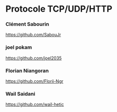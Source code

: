 # Protocole TCP/UDP/HTTP

### Clément Sabourin
https://github.com/SabouJr
### joel pokam
https://github.com/joel2035

### Florian Niangoran
https://github.com/Florii-Ngr

### Wail Saidani
https://github.com/wail-hetic
